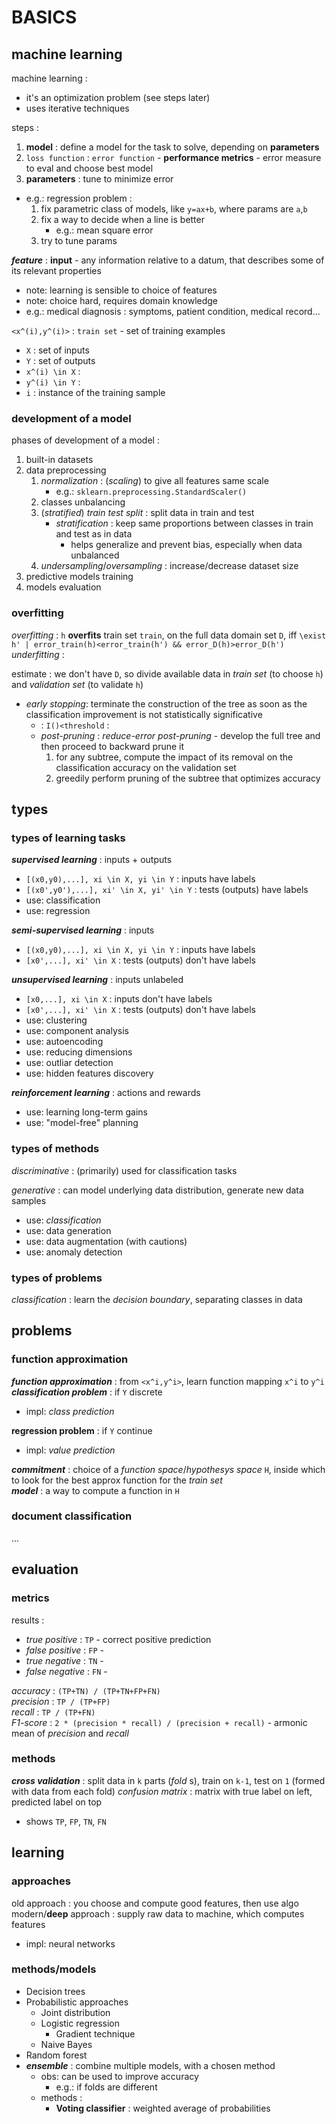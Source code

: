 # BASICS

## machine learning

machine learning :  
*	it's an optimization problem (see steps later)
*	uses iterative techniques

steps :
1.	**model** : define a model for the task to solve, depending on **parameters**
2.	`loss function` : `error function` - **performance metrics** - error measure to eval and choose best model
3.	**parameters** : tune to minimize error
*	e.g.: regression problem : 
	1.	fix parametric class of models, like `y=ax+b`, where params are `a`,`b`
	2.	fix a way to decide when a line is better
		*	e.g.: mean square error  
	3.	try to tune params

**_feature_** : **input** - any information relative to a datum, that describes some of its relevant properties  
*	note: learning is sensible to choice of features
*	note: choice hard, requires domain knowledge
*	e.g.: medical diagnosis : symptoms, patient condition, medical record... 

`<x^(i),y^(i)>` : `train set` - set of training examples  
*	`X` : set of inputs
*	`Y` : set of outputs
*	`x^(i) \in X` : 
*	`y^(i) \in Y` : 
*	`i` : instance of the training sample

### development of a model

phases of development of a model : 
1.	built-in datasets
2.	data preprocessing
	1.	_normalization_ : (_scaling_) to give all features same scale
		*	e.g.: `sklearn.preprocessing.StandardScaler()` 
	2.	classes unbalancing
	3.	(_stratified_) _train test split_ : split data in train and test
		*	_stratification_ : keep same proportions between classes in train and test as in data
			*	helps generalize and prevent bias, especially when data unbalanced
	4.	_undersampling_/_oversampling_ : increase/decrease dataset size
3.	predictive models training
4.	models evaluation


### overfitting

_overfitting_ : `h` **overfits** train set `train`, on the full data domain set `D`, iff `\exist h' | error_train(h)<error_train(h') && error_D(h)>error_D(h')`  
_underfitting_ :  

estimate : we don't have `D`, so divide available data in _train set_ (to choose `h`) and _validation set_ (to validate `h`)
*	_early stopping_: terminate the construction of the tree as soon as the classification improvement is not statistically significative
	*	: `I()<threshold` :  
	*	_post-pruning_ : _reduce-error post-pruning_ - develop the full tree and then proceed to backward prune it
		1.	for any subtree, compute the impact of its removal on the classification accuracy on the validation set
		2.	greedily perform pruning of the subtree that optimizes accuracy

## types

### types of learning tasks 

**_supervised learning_** : inputs + outputs   
*	`[(x0,y0),...], xi \in X, yi \in Y` : inputs have labels 
*	`[(x0',y0'),...], xi' \in X, yi' \in Y` : tests (outputs) have labels 
*	use: classification
*	use: regression

**_semi-supervised learning_** : inputs  
*	`[(x0,y0),...], xi \in X, yi \in Y` : inputs have labels 
*	`[x0',...], xi' \in X` : tests (outputs) don't have labels 

**_unsupervised learning_** : inputs unlabeled  
*	`[x0,...], xi \in X` : inputs don't have labels 
*	`[x0',...], xi' \in X` : tests (outputs) don't have labels 
*	use: clustering
*	use: component analysis
*	use: autoencoding
*	use: reducing dimensions
*	use: outliar detection
*	use: hidden features discovery

**_reinforcement learning_** : actions and rewards 
*	use: learning long-term gains
*	use: "model-free" planning

### types of methods

_discriminative_ : (primarily) used for classification tasks

_generative_ : can model underlying data distribution, generate new data samples
*	use: _classification_
*	use: data generation
*	use: data augmentation (with cautions)
*	use: anomaly detection

### types of problems

_classification_ : learn the _decision boundary_, separating classes in data  

## problems

### function approximation

**_function approximation_** : from `<x^i,y^i>`, learn function mapping `x^i` to `y^i`  
**_classification problem_** : if `Y` discrete  
*	impl: _class prediction_

**regression problem** : if `Y` continue  
*	impl: _value prediction_

**_commitment_** : choice of a _function space_/_hypothesys space_ `H`, inside which to look for the best approx function for the _train set_  
**_model_** : a way to compute a function in `H`  

### document classification

...  

## evaluation

### metrics

results : 
*	_true positive_ : `TP` - correct positive prediction
*	_false positive_ : `FP` - 
*	_true negative_ : `TN` - 
*	_false negative_ : `FN` - 

_accuracy_ : `(TP+TN) / (TP+TN+FP+FN)`  
_precision_ : `TP / (TP+FP)`  
_recall_ : `TP / (TP+FN)`  
_F1-score_ : `2 * (precision * recall) / (precision + recall)` - armonic mean of _precision_ and _recall_  

### methods

_**cross validation**_ : split data in `k` parts (_fold_ s), train on `k-1`, test on `1` (formed with data from each fold)
_confusion matrix_ : matrix with true label on left, predicted label on top
*	shows `TP`, `FP`, `TN`, `FN`


## learning

### approaches

old approach : you choose and compute good features, then use algo  
modern/**deep** approach : supply raw data to machine, which computes features  
*	impl: neural networks

### methods/models

*	Decision trees
*	Probabilistic approaches
	*	Joint distribution
	*	Logistic regression
		*	Gradient technique
	*	Naive Bayes
*	Random forest
*	_**ensemble**_ : combine multiple models, with a chosen method
	*	obs: can be used to improve accuracy
		*	e.g.: if folds are different
	*	methods :
		*	**Voting classifier** : weighted average of probabilities 


